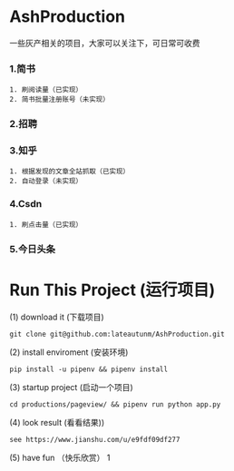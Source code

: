 # AshProduction
一些灰产相关的项目，大家可以关注下，可日常可收费

### 1.简书
    1. 刷阅读量（已实现）
    2. 简书批量注册账号（未实现）
### 2.招聘
### 3.知乎
    1. 根据发现的文章全站抓取（已实现）
    2. 自动登录（未实现）
### 4.Csdn
    1. 刷点击量（已实现）
### 5.今日头条


# Run This Project (运行项目)
(1) download it (下载项目)
```
git clone git@github.com:lateautunm/AshProduction.git
``` 
(2) install enviroment (安装环境)
```
pip install -u pipenv && pipenv install
```
(3) startup project (启动一个项目)
```
cd productions/pageview/ && pipenv run python app.py
```
(4) look result (看看结果))
```
see https://www.jianshu.com/u/e9fdf09df277
```
(5) have fun （快乐欣赏） 1
